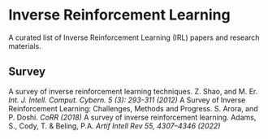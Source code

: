# Inverse Reinforcement Learning
A curated list of Inverse Reinforcement Learning (IRL) papers and research materials.

## Survey
A survey of inverse reinforcement learning techniques. Z. Shao, and M. Er. *Int. J. Intell. Comput. Cybern. 5 (3): 293-311 (2012)*
A Survey of Inverse Reinforcement Learning: Challenges, Methods and Progress. S. Arora, and P. Doshi. *CoRR (2018)*
A survey of inverse reinforcement learning. Adams, S., Cody, T. & Beling, P.A. *Artif Intell Rev 55, 4307–4346 (2022)*
